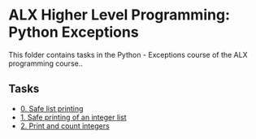 # ALX Higher Level Programming: Python Exceptions

This folder contains tasks in the Python - Exceptions course of the ALX programming course..

## Tasks

- [0. Safe list printing](./0-safe_list_print.py)
- [1. Safe printing of an integer list](./1-safe_print_integer.py)
- [2. Print and count integers](./2-print_list_integer.py)
